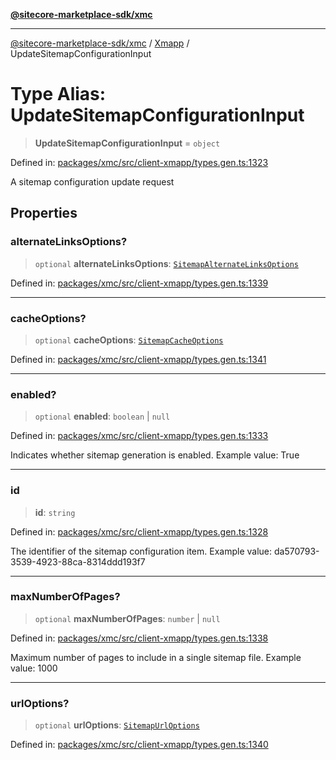 [**@sitecore-marketplace-sdk/xmc**](../../../../README.md)

***

[@sitecore-marketplace-sdk/xmc](../../../../README.md) / [Xmapp](../README.md) / UpdateSitemapConfigurationInput

# Type Alias: UpdateSitemapConfigurationInput

> **UpdateSitemapConfigurationInput** = `object`

Defined in: [packages/xmc/src/client-xmapp/types.gen.ts:1323](https://github.com/Sitecore/marketplace-sdk/blob/main/packages/xmc/src/client-xmapp/types.gen.ts#L1323)

A sitemap configuration update request

## Properties

### alternateLinksOptions?

> `optional` **alternateLinksOptions**: [`SitemapAlternateLinksOptions`](SitemapAlternateLinksOptions.md)

Defined in: [packages/xmc/src/client-xmapp/types.gen.ts:1339](https://github.com/Sitecore/marketplace-sdk/blob/main/packages/xmc/src/client-xmapp/types.gen.ts#L1339)

***

### cacheOptions?

> `optional` **cacheOptions**: [`SitemapCacheOptions`](SitemapCacheOptions.md)

Defined in: [packages/xmc/src/client-xmapp/types.gen.ts:1341](https://github.com/Sitecore/marketplace-sdk/blob/main/packages/xmc/src/client-xmapp/types.gen.ts#L1341)

***

### enabled?

> `optional` **enabled**: `boolean` \| `null`

Defined in: [packages/xmc/src/client-xmapp/types.gen.ts:1333](https://github.com/Sitecore/marketplace-sdk/blob/main/packages/xmc/src/client-xmapp/types.gen.ts#L1333)

Indicates whether sitemap generation is enabled.
Example value: True

***

### id

> **id**: `string`

Defined in: [packages/xmc/src/client-xmapp/types.gen.ts:1328](https://github.com/Sitecore/marketplace-sdk/blob/main/packages/xmc/src/client-xmapp/types.gen.ts#L1328)

The identifier of the sitemap configuration item.
Example value: da570793-3539-4923-88ca-8314ddd193f7

***

### maxNumberOfPages?

> `optional` **maxNumberOfPages**: `number` \| `null`

Defined in: [packages/xmc/src/client-xmapp/types.gen.ts:1338](https://github.com/Sitecore/marketplace-sdk/blob/main/packages/xmc/src/client-xmapp/types.gen.ts#L1338)

Maximum number of pages to include in a single sitemap file.
Example value: 1000

***

### urlOptions?

> `optional` **urlOptions**: [`SitemapUrlOptions`](SitemapUrlOptions.md)

Defined in: [packages/xmc/src/client-xmapp/types.gen.ts:1340](https://github.com/Sitecore/marketplace-sdk/blob/main/packages/xmc/src/client-xmapp/types.gen.ts#L1340)
